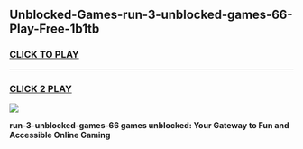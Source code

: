 
## Unblocked-Games-run-3-unblocked-games-66-Play-Free-1b1tb
<h3>
<a href="https://premium76.site?title=run-3-unblocked-games-66&ref=22A">CLICK TO PLAY</a></h3>
<hr>

<h3>
<a href="https://premium76.site?title=run-3-unblocked-games-66&ref=22A">CLICK 2 PLAY</a>
  
</h3>

<a href="https://premium76.site?title=run-3-unblocked-games-66&ref=22A"><img src="https://clearcache.store/games.png"></a>


**run-3-unblocked-games-66 games unblocked: Your Gateway to Fun and Accessible Online Gaming**
